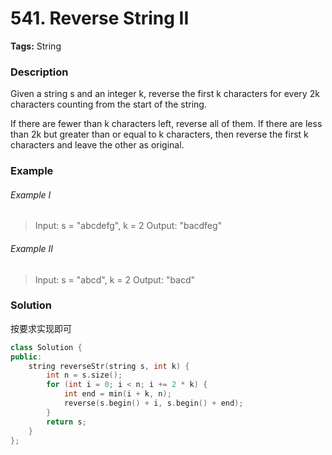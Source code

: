 # 541. Reverse String II

**Tags:** String

### Description

Given a string s and an integer k, reverse the first k characters for every 2k characters counting from the start of the string.

If there are fewer than k characters left, reverse all of them. If there are less than 2k but greater than or equal to k characters, then reverse the first k characters and leave the other as original.

### Example 

###### Example I

> Input: s = "abcdefg", k = 2
> Output: "bacdfeg"

###### Example II

> Input: s = "abcd", k = 2
> Output: "bacd"

### Solution

按要求实现即可

```c++
class Solution {
public:
    string reverseStr(string s, int k) {
        int n = s.size();
        for (int i = 0; i < n; i += 2 * k) {
            int end = min(i + k, n);
            reverse(s.begin() + i, s.begin() + end);
        }
        return s;
    }
};
```
